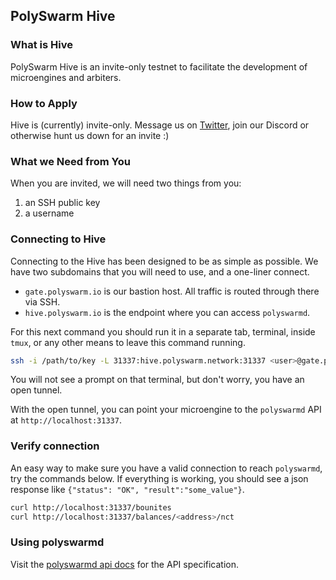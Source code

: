 ## PolySwarm Hive

### What is Hive

PolySwarm Hive is an invite-only testnet to facilitate the development of microengines and arbiters.

### How to Apply

Hive is (currently) invite-only.
Message us on [Twitter](https://twitter.com/PolySwarm), join our Discord or otherwise hunt us down for an invite :)

### What we Need from You

When you are invited, we will need two things from you:
1. an SSH public key
2. a username

### Connecting to Hive

Connecting to the Hive has been designed to be as simple as possible. 
We have two subdomains that you will need to use, and a one-liner connect.

* `gate.polyswarm.io` is our bastion host. All traffic is routed through there via SSH.
* `hive.polyswarm.io` is the endpoint where you can access `polyswarmd`.

For this next command you should run it in a separate tab, terminal, inside `tmux`, or any other means to leave this command running.

```bash
ssh -i /path/to/key -L 31337:hive.polyswarm.network:31337 <user>@gate.polyswarm.io
```

You will not see a prompt on that terminal, but don't worry, you have an open tunnel.

With the open tunnel, you can point your microengine to the `polyswarmd` API at `http://localhost:31337`.

### Verify connection

An easy way to make sure you have a valid connection to reach `polyswarmd`, try the commands below. If everything is working, you should see a json response like `{"status": "OK", "result":"some_value"}`.

```bash
curl http://localhost:31337/bounites
curl http://localhost:31337/balances/<address>/nct
```

### Using polyswarmd

Visit the [polyswarmd api docs](API-polyswarm) for the API specification.

